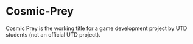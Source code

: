 # Cosmic-Prey
Cosmic Prey is the working title for a game development project by UTD students (not an official UTD project).
